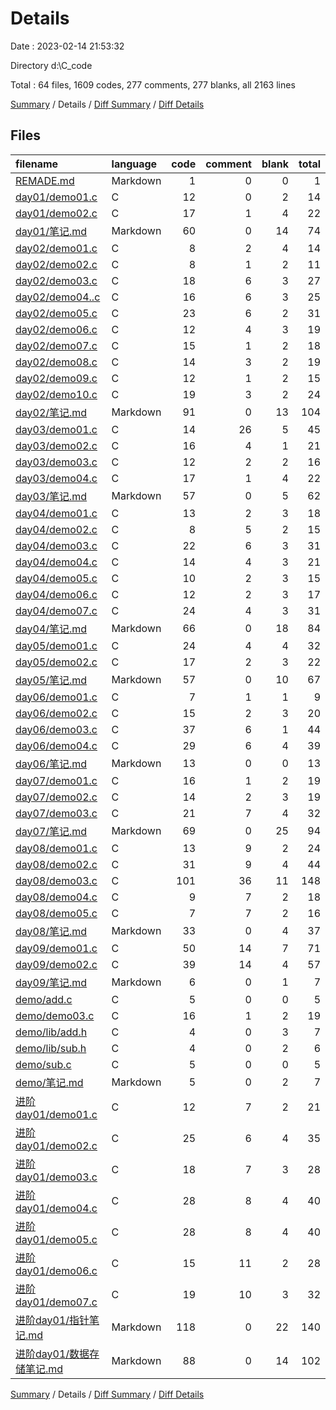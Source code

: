 # Details

Date : 2023-02-14 21:53:32

Directory d:\\C_code

Total : 64 files,  1609 codes, 277 comments, 277 blanks, all 2163 lines

[Summary](results.md) / Details / [Diff Summary](diff.md) / [Diff Details](diff-details.md)

## Files
| filename | language | code | comment | blank | total |
| :--- | :--- | ---: | ---: | ---: | ---: |
| [REMADE.md](/REMADE.md) | Markdown | 1 | 0 | 0 | 1 |
| [day01/demo01.c](/day01/demo01.c) | C | 12 | 0 | 2 | 14 |
| [day01/demo02.c](/day01/demo02.c) | C | 17 | 1 | 4 | 22 |
| [day01/笔记.md](/day01/%E7%AC%94%E8%AE%B0.md) | Markdown | 60 | 0 | 14 | 74 |
| [day02/demo01.c](/day02/demo01.c) | C | 8 | 2 | 4 | 14 |
| [day02/demo02.c](/day02/demo02.c) | C | 8 | 1 | 2 | 11 |
| [day02/demo03.c](/day02/demo03.c) | C | 18 | 6 | 3 | 27 |
| [day02/demo04..c](/day02/demo04..c) | C | 16 | 6 | 3 | 25 |
| [day02/demo05.c](/day02/demo05.c) | C | 23 | 6 | 2 | 31 |
| [day02/demo06.c](/day02/demo06.c) | C | 12 | 4 | 3 | 19 |
| [day02/demo07.c](/day02/demo07.c) | C | 15 | 1 | 2 | 18 |
| [day02/demo08.c](/day02/demo08.c) | C | 14 | 3 | 2 | 19 |
| [day02/demo09.c](/day02/demo09.c) | C | 12 | 1 | 2 | 15 |
| [day02/demo10.c](/day02/demo10.c) | C | 19 | 3 | 2 | 24 |
| [day02/笔记.md](/day02/%E7%AC%94%E8%AE%B0.md) | Markdown | 91 | 0 | 13 | 104 |
| [day03/demo01.c](/day03/demo01.c) | C | 14 | 26 | 5 | 45 |
| [day03/demo02.c](/day03/demo02.c) | C | 16 | 4 | 1 | 21 |
| [day03/demo03.c](/day03/demo03.c) | C | 12 | 2 | 2 | 16 |
| [day03/demo04.c](/day03/demo04.c) | C | 17 | 1 | 4 | 22 |
| [day03/笔记.md](/day03/%E7%AC%94%E8%AE%B0.md) | Markdown | 57 | 0 | 5 | 62 |
| [day04/demo01.c](/day04/demo01.c) | C | 13 | 2 | 3 | 18 |
| [day04/demo02.c](/day04/demo02.c) | C | 8 | 5 | 2 | 15 |
| [day04/demo03.c](/day04/demo03.c) | C | 22 | 6 | 3 | 31 |
| [day04/demo04.c](/day04/demo04.c) | C | 14 | 4 | 3 | 21 |
| [day04/demo05.c](/day04/demo05.c) | C | 10 | 2 | 3 | 15 |
| [day04/demo06.c](/day04/demo06.c) | C | 12 | 2 | 3 | 17 |
| [day04/demo07.c](/day04/demo07.c) | C | 24 | 4 | 3 | 31 |
| [day04/笔记.md](/day04/%E7%AC%94%E8%AE%B0.md) | Markdown | 66 | 0 | 18 | 84 |
| [day05/demo01.c](/day05/demo01.c) | C | 24 | 4 | 4 | 32 |
| [day05/demo02.c](/day05/demo02.c) | C | 17 | 2 | 3 | 22 |
| [day05/笔记.md](/day05/%E7%AC%94%E8%AE%B0.md) | Markdown | 57 | 0 | 10 | 67 |
| [day06/demo01.c](/day06/demo01.c) | C | 7 | 1 | 1 | 9 |
| [day06/demo02.c](/day06/demo02.c) | C | 15 | 2 | 3 | 20 |
| [day06/demo03.c](/day06/demo03.c) | C | 37 | 6 | 1 | 44 |
| [day06/demo04.c](/day06/demo04.c) | C | 29 | 6 | 4 | 39 |
| [day06/笔记.md](/day06/%E7%AC%94%E8%AE%B0.md) | Markdown | 13 | 0 | 0 | 13 |
| [day07/demo01.c](/day07/demo01.c) | C | 16 | 1 | 2 | 19 |
| [day07/demo02.c](/day07/demo02.c) | C | 14 | 2 | 3 | 19 |
| [day07/demo03.c](/day07/demo03.c) | C | 21 | 7 | 4 | 32 |
| [day07/笔记.md](/day07/%E7%AC%94%E8%AE%B0.md) | Markdown | 69 | 0 | 25 | 94 |
| [day08/demo01.c](/day08/demo01.c) | C | 13 | 9 | 2 | 24 |
| [day08/demo02.c](/day08/demo02.c) | C | 31 | 9 | 4 | 44 |
| [day08/demo03.c](/day08/demo03.c) | C | 101 | 36 | 11 | 148 |
| [day08/demo04.c](/day08/demo04.c) | C | 9 | 7 | 2 | 18 |
| [day08/demo05.c](/day08/demo05.c) | C | 7 | 7 | 2 | 16 |
| [day08/笔记.md](/day08/%E7%AC%94%E8%AE%B0.md) | Markdown | 33 | 0 | 4 | 37 |
| [day09/demo01.c](/day09/demo01.c) | C | 50 | 14 | 7 | 71 |
| [day09/demo02.c](/day09/demo02.c) | C | 39 | 14 | 4 | 57 |
| [day09/笔记.md](/day09/%E7%AC%94%E8%AE%B0.md) | Markdown | 6 | 0 | 1 | 7 |
| [demo/add.c](/demo/add.c) | C | 5 | 0 | 0 | 5 |
| [demo/demo03.c](/demo/demo03.c) | C | 16 | 1 | 2 | 19 |
| [demo/lib/add.h](/demo/lib/add.h) | C | 4 | 0 | 3 | 7 |
| [demo/lib/sub.h](/demo/lib/sub.h) | C | 4 | 0 | 2 | 6 |
| [demo/sub.c](/demo/sub.c) | C | 5 | 0 | 0 | 5 |
| [demo/笔记.md](/demo/%E7%AC%94%E8%AE%B0.md) | Markdown | 5 | 0 | 2 | 7 |
| [进阶day01/demo01.c](/%E8%BF%9B%E9%98%B6day01/demo01.c) | C | 12 | 7 | 2 | 21 |
| [进阶day01/demo02.c](/%E8%BF%9B%E9%98%B6day01/demo02.c) | C | 25 | 6 | 4 | 35 |
| [进阶day01/demo03.c](/%E8%BF%9B%E9%98%B6day01/demo03.c) | C | 18 | 7 | 3 | 28 |
| [进阶day01/demo04.c](/%E8%BF%9B%E9%98%B6day01/demo04.c) | C | 28 | 8 | 4 | 40 |
| [进阶day01/demo05.c](/%E8%BF%9B%E9%98%B6day01/demo05.c) | C | 28 | 8 | 4 | 40 |
| [进阶day01/demo06.c](/%E8%BF%9B%E9%98%B6day01/demo06.c) | C | 15 | 11 | 2 | 28 |
| [进阶day01/demo07.c](/%E8%BF%9B%E9%98%B6day01/demo07.c) | C | 19 | 10 | 3 | 32 |
| [进阶day01/指针笔记.md](/%E8%BF%9B%E9%98%B6day01/%E6%8C%87%E9%92%88%E7%AC%94%E8%AE%B0.md) | Markdown | 118 | 0 | 22 | 140 |
| [进阶day01/数据存储笔记.md](/%E8%BF%9B%E9%98%B6day01/%E6%95%B0%E6%8D%AE%E5%AD%98%E5%82%A8%E7%AC%94%E8%AE%B0.md) | Markdown | 88 | 0 | 14 | 102 |

[Summary](results.md) / Details / [Diff Summary](diff.md) / [Diff Details](diff-details.md)